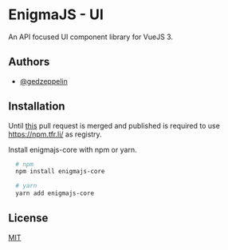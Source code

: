 # EnigmaJS - UI

An API focused UI component library for VueJS 3.

## Authors

- [@gedzeppelin](https://www.github.com/gedzeppelin)

## Installation

Until [this](https://github.com/vuejs/vue-next/pull/3624) pull request is merged and published is required to use https://npm.tfr.li/ as registry.

Install enigmajs-core with npm or yarn.

```bash
  # npm
  npm install enigmajs-core

  # yarn
  yarn add enigmajs-core
```
## License

[MIT](https://choosealicense.com/licenses/mit/)